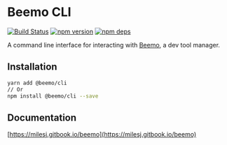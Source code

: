 # Beemo CLI

[![Build Status](https://github.com/beemojs/beemo/workflows/Build/badge.svg)](https://github.com/beemojs/beemo/actions?query=branch%3Amaster)
[![npm version](https://badge.fury.io/js/%40beemo%2Fcli.svg)](https://www.npmjs.com/package/@beemo/cli)
[![npm deps](https://david-dm.org/beemojs/beemo.svg?path=packages/cli)](https://www.npmjs.com/package/@beemo/cli)

A command line interface for interacting with [Beemo](https://github.com/beemojs/beemo), a dev tool
manager.

## Installation

```bash
yarn add @beemo/cli
// Or
npm install @beemo/cli --save
```

## Documentation

[https://milesj.gitbook.io/beemo](https://milesj.gitbook.io/beemo)
